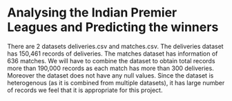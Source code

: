 # Analysing the Indian Premier Leagues and Predicting the winners

There are 2 datasets deliveries.csv and matches.csv. The deliveries dataset has 150,461 records of deliveries. The matches dataset has information of 636 matches. We will have to combine the dataset to obtain total records more than 190,000 records as each match has more than 300 deliveries. Moreover the dataset does not have any null values. Since the dataset is heterogenous (as it is combined from multiple datasets), it has large number of records we feel that it is appropriate for this project.
